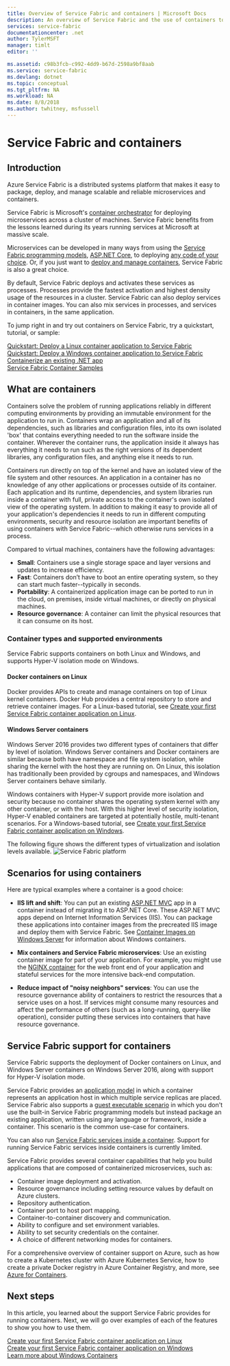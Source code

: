 ```yaml
---
title: Overview of Service Fabric and containers | Microsoft Docs
description: An overview of Service Fabric and the use of containers to deploy microservice applications. This article provides an overview of how containers can be used and the available capabilities in Service Fabric.
services: service-fabric
documentationcenter: .net
author: TylerMSFT
manager: timlt
editor: ''

ms.assetid: c98b3fcb-c992-4dd9-b67d-2598a9bf8aab
ms.service: service-fabric
ms.devlang: dotnet
ms.topic: conceptual
ms.tgt_pltfrm: NA
ms.workload: NA
ms.date: 8/8/2018
ms.author: twhitney, msfussell
---
```


# Service Fabric and containers

## Introduction

Azure Service Fabric is a distributed systems platform that makes it easy to package, deploy, and manage scalable and reliable microservices and containers.

Service Fabric is Microsoft's [container orchestrator](service-fabric-cluster-resource-manager-introduction.md) for deploying microservices across a cluster of machines. Service Fabric benefits from the lessons learned during its years running services at Microsoft at massive scale.

Microservices can be developed in many ways from using the [Service Fabric programming models](service-fabric-choose-framework.md), [ASP.NET Core](service-fabric-reliable-services-communication-aspnetcore.md), to deploying [any code of your choice](service-fabric-guest-executables-introduction.md). Or, if you just want to [deploy and manage containers](service-fabric-containers-overview.md), Service Fabric is also a great choice.

By default, Service Fabric deploys and activates these services as processes. Processes provide the fastest activation and highest density usage of the resources in a cluster. Service Fabric can also deploy services in container images. You can also mix services in processes, and services in containers, in the same application.

To jump right in and try out containers on Service Fabric, try a quickstart, tutorial, or sample:  

[Quickstart: Deploy a Linux container application to Service Fabric](service-fabric-quickstart-containers-linux.md)  
[Quickstart: Deploy a Windows container application to Service Fabric](service-fabric-quickstart-containers.md)  
[Containerize an existing .NET app](service-fabric-host-app-in-a-container.md)  
[Service Fabric Container Samples](https://azure.microsoft.com/resources/samples/service-fabric-containers/)  

## What are containers

Containers solve the problem of running applications reliably in different computing environments by providing an immutable environment for the application to run in. Containers wrap an application and all of its dependencies, such as libraries and configuration files, into its own isolated 'box' that contains everything needed to run the software inside the container. Wherever the container runs, the application inside it always has everything it needs to run such as the right versions of its dependent libraries, any configuration files, and anything else it needs to run.

Containers run directly on top of the kernel and have an isolated view of the file system and other resources. An application in a container has no knowledge of any other applications or processes outside of its container. Each application and its runtime, dependencies, and system libraries run inside a container with full, private access to the container's own isolated view of the operating system. In addition to making it easy to provide all of your application's dependencies it needs to run in different computing environments, security and resource isolation are important benefits of using containers with Service Fabric--which otherwise runs services in a process.

Compared to virtual machines, containers have the following advantages:

* **Small**: Containers use a single storage space and layer versions and updates to increase efficiency.
* **Fast**: Containers don’t have to boot an entire operating system, so they can start much faster--typically in seconds.
* **Portability**: A containerized application image can be ported to run in the cloud, on premises, inside virtual machines, or directly on physical machines.
* **Resource governance**: A container can limit the physical resources that it can consume on its host.

### Container types and supported environments

Service Fabric supports containers on both Linux and Windows, and supports Hyper-V isolation mode on Windows.

#### Docker containers on Linux

Docker provides APIs to create and manage containers on top of Linux kernel containers. Docker Hub provides a central repository to store and retrieve container images.
For a Linux-based tutorial, see [Create your first Service Fabric container application on Linux](service-fabric-get-started-containers-linux.md).

#### Windows Server containers

Windows Server 2016 provides two different types of containers that differ by level of isolation. Windows Server containers and Docker containers are similar because both have namespace and file system isolation, while sharing the kernel with the host they are running on. On Linux, this isolation has traditionally been provided by cgroups and namespaces, and Windows Server containers behave similarly.

Windows containers with Hyper-V support provide more isolation and security because no container shares the operating system kernel with any other container, or with the host. With this higher level of security isolation, Hyper-V enabled containers are targeted at potentially hostile, multi-tenant scenarios.
For a Windows-based tutorial, see [Create your first Service Fabric container application on Windows](service-fabric-get-started-containers.md).

The following figure shows the different types of virtualization and isolation levels available.
![Service Fabric platform][Image1]

## Scenarios for using containers

Here are typical examples where a container is a good choice:

* **IIS lift and shift**: You can put an existing [ASP.NET MVC](https://www.asp.net/mvc) app in a container instead of migrating it to ASP.NET Core. These ASP.NET MVC apps depend on Internet Information Services (IIS). You can package these applications into container images from the precreated IIS image and deploy them with Service Fabric. See [Container Images on Windows Server](https://docs.microsoft.com/virtualization/windowscontainers/quick-start/quick-start-windows-server) for information about Windows containers.

* **Mix containers and Service Fabric microservices**: Use an existing container image for part of your application. For example, you might use the [NGINX container](https://hub.docker.com/_/nginx/) for the web front end of your application and stateful services for the more intensive back-end computation.

* **Reduce impact of "noisy neighbors" services**: You can use the resource governance ability of containers to restrict the resources that a service uses on a host. If services might consume many resources and affect the performance of others (such as a long-running, query-like operation), consider putting these services into containers that have resource governance.

## Service Fabric support for containers

Service Fabric supports the deployment of Docker containers on Linux, and Windows Server containers on Windows Server 2016, along with support for Hyper-V isolation mode. 

Service Fabric provides an [application model](service-fabric-application-model.md) in which a container represents an application host in which multiple service replicas are placed. Service Fabric also supports a [guest executable scenario](service-fabric-guest-executables-introduction.md) in which you don't use the built-in Service Fabric programming models but instead package an existing application, written using any language or framework, inside a container. This scenario is the common use-case for containers.

You can also run [Service Fabric services inside a container](service-fabric-services-inside-containers.md). Support for running Service Fabric services inside containers is currently limited.

Service Fabric provides several container capabilities that help you build applications that are composed of containerized microservices, such as:

* Container image deployment and activation.
* Resource governance including setting resource values by default on Azure clusters.
* Repository authentication.
* Container port to host port mapping.
* Container-to-container discovery and communication.
* Ability to configure and set environment variables.
* Ability to set security credentials on the container.
* A choice of different networking modes for containers.

For a comprehensive overview of container support on Azure, such as how to create a Kubernetes cluster with Azure Kubernetes Service, how to create a private Docker registry in Azure Container Registry, and more, see [Azure for Containers](https://docs.microsoft.com/azure/containers/).

## Next steps

In this article, you learned about the support Service Fabric provides for running containers. Next, we will go over examples of each of the features to show you how to use them.

[Create your first Service Fabric container application on Linux](service-fabric-get-started-containers-linux.md)  
[Create your first Service Fabric container application on Windows](service-fabric-get-started-containers.md)  
[Learn more about Windows Containers](https://docs.microsoft.com/virtualization/windowscontainers/about/)

[Image1]: media/service-fabric-containers/Service-Fabric-Types-of-Isolation.png